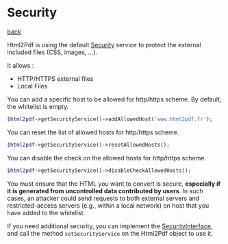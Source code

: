 # Security

[back](./README.md)

Html2Pdf is using the default [Security](../src/Security/Security.php) service to protect the external included files (CSS, images, ...).

It allows : 

 * HTTP/HTTPS external files
 * Local Files

You can add a specific host to be allowed for http/https scheme. By default, the whitelist is empty.

```php
$html2pdf->getSecurityService()->addAllowedHost('www.html2pdf.fr');
```

You can reset the list of allowed hosts for http/https scheme.

```php
$html2pdf->getSecurityService()->resetAllowedHosts();
```

You can disable the check on the allowed hosts for http/https scheme.

```php
$html2pdf->getSecurityService()->disableCheckAllowedHosts();
```

You must ensure that the HTML you want to convert is secure, **especially if it is generated from uncontrolled data contributed by users**.
In such cases, an attacker could send requests to both external servers and restricted-access servers (e.g., within a local network) on host that you have added to the whitelist.

If you need additional security, you can implement the [SecurityInterface](../src/Security/SecurityInterface.php),
and call the method `setSecurityService` on the Html2Pdf object to use it.
